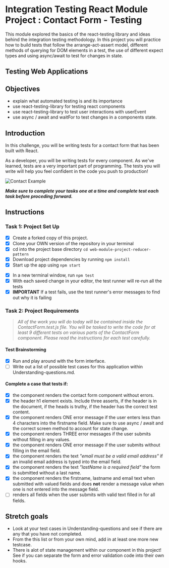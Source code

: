 # Integration Testing React Module Project : Contact Form - Testing

This module explored the basics of the react-testing library and ideas behind the integration testing methodology. In this project you will practice how to build tests that follow the arrange-act-assert model, different methods of querying for DOM elements in a test, the use of different expect types and using async/await to test for changes in state.

## Testing Web Applications

## Objectives

-   explain what automated testing is and its importance
-   use react-testing-library for testing react components
-   use react-testing-library to test user interactions with userEvent
-   use async / await and waitFor to test changes in a components state.

## Introduction

In this challenge, you will be writing tests for a contact form that has been built with React.

As a developer, you will be writing tests for every component. As we've learned, tests are a very important part of programming. The tests you will write will help you feel confident in the code you push to production!

![Contact Example](project-goals.gif)

**_Make sure to complete your tasks one at a time and complete test each task before proceding forward._**

## Instructions

### Task 1: Project Set Up

-   [x] Create a forked copy of this project.
-   [x] Clone your OWN version of the repository in your terminal
-   [x] cd into the project base directory `cd web-module-project-reducer-pattern`
-   [x] Download project dependencies by running `npm install`
-   [x] Start up the app using `npm start`

*   [x] In a new terminal window, run `npm test`
*   [x] With each saved change in your editor, the test runner will re-run all the tests
*   [x] **IMPORTANT** If a test fails, use the test runner's error messages to find out why it is failing

### Task 2: Project Requirements

> _All of the work you will do today will be contained inside the ContactForm.test.js file. You will be tasked to write the code for at least 9 different tests on various parts of the ContactForm component. Please read the instructions for each test carefully._

#### Test Brainstorming

-   [x] Run and play around with the form interface.
-   [ ] Write out a list of possible test cases for this application within Understanding-questions.md.

#### Complete a case that tests if:

-   [x] the component renders the contact form component without errors.
-   [x] the header h1 element exists. Include three asserts, if the header is in the document, if the heads is truthy, if the header has the correct test content.
-   [x] the component renders ONE error message if the user enters less than 4 characters into the firstname field. Make sure to use async / await and the correct screen method to account for state change.
-   [x] the component renders THREE error messages if the user submits without filling in any values.
-   [x] the component renders ONE error message if the user submits without filling in the email field.
-   [x] the component renders the text _"email must be a valid email address"_ if an invalid email address is typed into the email field.
-   [x] the component renders the text _"lastName is a required field"_ the form is submitted without a last name.
-   [x] the component renders the firstname, lastname and email text when submitted with valued fields and does **not** render a message value when one is not entered into the message field.
-   [ ] renders all fields when the user submits with valid text filled in for all fields.

## Stretch goals

-   Look at your test cases in Understanding-questions and see if there are any that you have not completed.
-   From the this list or from your own mind, add in at least one more new testcase.
-   There is alot of state management within our component in this project! See if you can separate the form and error validation code into their own hooks.
